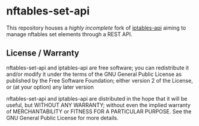 # nftables-set-api

This repository houses a *highly incomplete* fork of [iptables-api](https://github.com/palner/iptables-api) aiming to manage nftables set elements through a REST API.

## License / Warranty

nftables-set-api and iptables-api are free software; you can redistribute it and/or modify it under the terms of the GNU General Public License as published by the Free Software Foundation; either version 2 of the License, or (at your option) any later version

nftables-set-api and iptables-api are distributed in the hope that it will be useful, but WITHOUT ANY WARRANTY; without even the implied warranty of MERCHANTABILITY or FITNESS FOR A PARTICULAR PURPOSE. See the GNU General Public License for more details.
